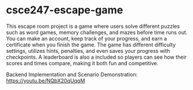# csce247-escape-game

This escape room project is a game where users solve different puzzles such as word games, memory challenges, and mazes before time runs out. You can make an account, keep track of your progress, and earn a certificate when you finish the game. The game has different difficulty settings, utilizes hints, penalties, and even saves your progress with checkpoints. A leaderboard is also a included so players can see how their scores and times compare, making it both fun and competitive.

Backend Implementation and Scenario Demonstration: https://youtu.be/NQbX20qUqqM
